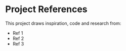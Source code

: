 # Project References
This project draws inspiration, code and research from:
- Ref 1
- Ref 2
- Ref 3
